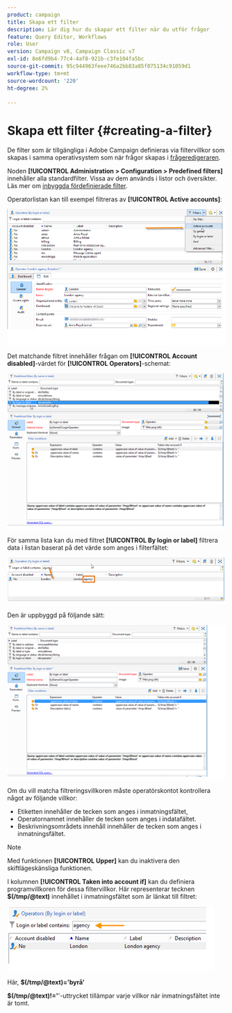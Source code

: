 ```yaml
---
product: campaign
title: Skapa ett filter
description: Lär dig hur du skapar ett filter när du utför frågor
feature: Query Editor, Workflows
role: User
version: Campaign v8, Campaign Classic v7
exl-id: 8e6fd9b4-77c4-4af8-921b-c3fe104fa5bc
source-git-commit: 95c944963feee746a2bb83a85f075134c91059d1
workflow-type: tm+mt
source-wordcount: '220'
ht-degree: 2%

---
```


# Skapa ett filter {#creating-a-filter}

De filter som är tillgängliga i Adobe Campaign definieras via filtervillkor som skapas i samma operativsystem som när frågor skapas i [frågeredigeraren](../../v8/start/query-editor.md).

Noden **[!UICONTROL Administration > Configuration > Predefined filters]** innehåller alla standardfilter. Vissa av dem används i listor och översikter. Läs mer om [inbyggda fördefinierade filter](../../v8/audiences/create-filters.md).

Operatorlistan kan till exempel filtreras av **[!UICONTROL Active accounts]**:

![](assets/query_editor_filter_sample_1.png)

Det matchande filtret innehåller frågan om **[!UICONTROL Account disabled]**-värdet för **[!UICONTROL Operators]**-schemat:

![](assets/query_editor_filter_sample_2.png)

För samma lista kan du med filtret **[!UICONTROL By login or label]** filtrera data i listan baserat på det värde som anges i filterfältet:

![](assets/query_editor_filter_sample_3.png)

Den är uppbyggd på följande sätt:

![](assets/query_editor_filter_sample_4.png)

Om du vill matcha filtreringsvillkoren måste operatörskontot kontrollera något av följande villkor:

* Etiketten innehåller de tecken som anges i inmatningsfältet,
* Operatornamnet innehåller de tecken som anges i indatafältet.
* Beskrivningsområdets innehåll innehåller de tecken som anges i inmatningsfältet.

>[!NOTE]
>
>Med funktionen **[!UICONTROL Upper]** kan du inaktivera den skiftlägeskänsliga funktionen.

I kolumnen **[!UICONTROL Taken into account if]** kan du definiera programvillkoren för dessa filtervillkor. Här representerar tecknen **$(/tmp/@text)** innehållet i inmatningsfältet som är länkat till filtret:

![](assets/query_editor_filter_sample_5.png)

Här, **$(/tmp/@text)=&#39;byrå&#39;**

**$(/tmp/@text)!=&#39;**&#39;-uttrycket tillämpar varje villkor när inmatningsfältet inte är tomt.
